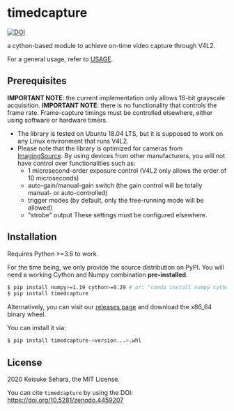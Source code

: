 # timedcapture

[![DOI](https://zenodo.org/badge/267508414.svg)](https://zenodo.org/badge/latestdoi/267508414)

a cython-based module to achieve on-time video capture through V4L2.

For a general usage, refer to [USAGE](https://github.com/gwappa/python-timedcapture/blob/master/USAGE.md).

## Prerequisites

**IMPORTANT NOTE**: the current implementation only allows 16-bit grayscale acquisition.
**IMPORTANT NOTE**: there is no functionality that controls the frame rate. Frame-capture timings must be controlled elsewhere, either using software or hardware timers.

- The library is tested on Ubuntu 18.04 LTS, but it is supposed to work on any Linux environment that runs V4L2.
- Please note that the library is optimized for cameras from [ImagingSource](https://www.theimagingsource.com/).
  By using devices from other manufacturers, you will not have control over functionalities such as:
  - 1 microsecond-order exposure control (V4L2 only allows the order of 10 microseconds)
  - auto-gain/manual-gain switch (the gain control will be totally manual- or auto-controlled)
  - trigger modes (by default, only the free-running mode will be allowed)
  - "strobe" output
  These settings must be configured elsewhere.

## Installation

Requires Python >=3.6 to work.

For the time being, we only provide the source distribution on PyPI.
You will need a working Cython and Numpy combination **pre-installed**.

```bash
$ pip install numpy>=1.19 cython>=0.29 # or: "conda install numpy cython", in case you use Anaconda
$ pip install timedcapture
```
Alternatively, you can visit our [releases page](https://github.com/gwappa/python-timedcapture/releases)
and download the x86_64 binary wheel.

You can install it via:

```bash
$ pip install timedcapture-<version...>.whl
```

## License

2020 Keisuke Sehara, the MIT License.

You can cite `timedcapture` by using the DOI: https://doi.org/10.5281/zenodo.4459207
